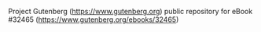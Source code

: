 Project Gutenberg (https://www.gutenberg.org) public repository for eBook #32465 (https://www.gutenberg.org/ebooks/32465)
